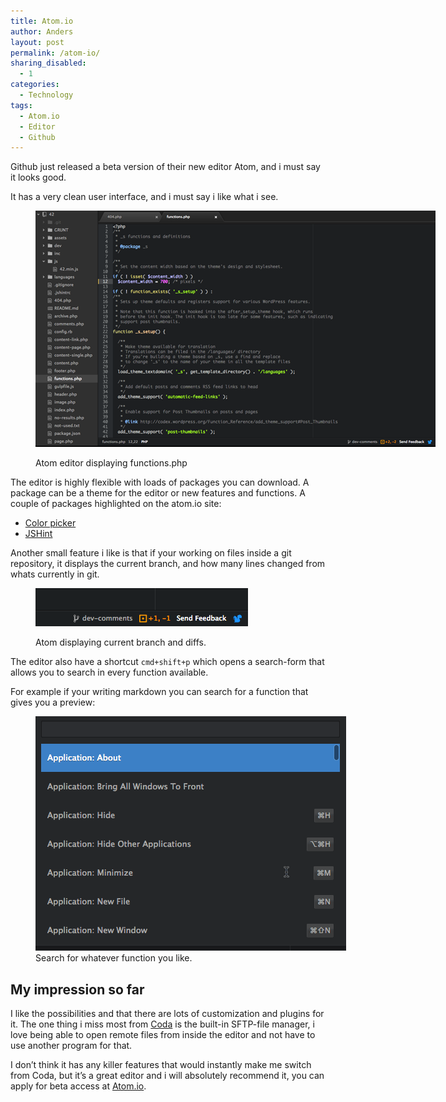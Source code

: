 ```yaml
---
title: Atom.io
author: Anders
layout: post
permalink: /atom-io/
sharing_disabled:
  - 1
categories:
  - Technology
tags:
  - Atom.io
  - Editor
  - Github
---
```

Github just released a beta version of their new editor Atom, and i must say it looks good.

It has a very clean user interface, and i must say i like what i see.<figure id="attachment_881" style="width: 640px;" class="wp-caption alignnone">

<img src="/wp-content/uploads/2014/03/atomedior.png" alt="Atom editor displaying functions.php" width="640" height="378" class="size-full wp-image-881" /><figcaption class="wp-caption-text">Atom editor displaying functions.php</figcaption></figure> 

The editor is highly flexible with loads of packages you can download. A package can be a theme for the editor or new features and functions. A couple of packages highlighted on the atom.io site:

  * [Color picker][1]
  * [JSHint][2]

Another small feature i like is that if your working on files inside a git repository, it displays the current branch, and how many lines changed from whats currently in git.<figure id="attachment_888" style="width: 340px;" class="wp-caption center">

<img src="/wp-content/uploads/2014/03/git-diff-atom.gif" alt="Atom displaying current branch and diffs." width="340" height="61" class="size-full wp-image-888" /><figcaption class="wp-caption-text">Atom displaying current branch and diffs.</figcaption></figure> 

The editor also have a shortcut `cmd+shift+p` which opens a search-form that allows you to search in every function available.

For example if your writing markdown you can search for a function that gives you a preview:  
<figure id="attachment_895" style="width: 497px;" class="wp-caption aligncenter"><img src="/wp-content/uploads/2014/03/atom-search.gif" alt="Search for whatever function you like." width="497" height="375" class="size-full wp-image-895" /><figcaption class="wp-caption-text">Search for whatever function you like.</figcaption></figure>

## My impression so far

I like the possibilities and that there are lots of customization and plugins for it. The one thing i miss most from [Coda][3] is the built-in SFTP-file manager, i love being able to open remote files from inside the editor and not have to use another program for that.

I don&#8217;t think it has any killer features that would instantly make me switch from Coda, but it&#8217;s a great editor and i will absolutely recommend it, you can apply for beta access at [Atom.io][4].

 [1]: https://atom.io/packages/color-picker
 [2]: https://atom.io/packages/atom-jshint
 [3]: https://panic.com/coda
 [4]: https://atom.io/